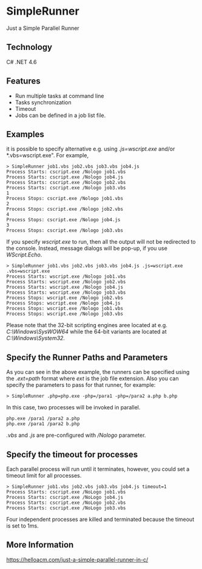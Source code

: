 # SimpleRunner
Just a Simple Parallel Runner

## Technology
C# .NET 4.6

## Features
- Run multiple tasks at command line
- Tasks synchronization
- Timeout 
- Jobs can be defined in a job list file.

## Examples
it is possible to specify alternative e.g. using *.js=wscript.exe* and/or *.vbs=wscript.exe". For example, 

```
> SimpleRunner job1.vbs job2.vbs job3.vbs job4.js
Process Starts: cscript.exe /Nologo job1.vbs
Process Starts: cscript.exe /Nologo job4.js
Process Starts: cscript.exe /Nologo job2.vbs
Process Starts: cscript.exe /Nologo job3.vbs
1
Process Stops: cscript.exe /Nologo job1.vbs
2
Process Stops: cscript.exe /Nologo job2.vbs
4
Process Stops: cscript.exe /Nologo job4.js
3
Process Stops: cscript.exe /Nologo job3.vbs
```

If you specify *wscript.exe* to run, then all the output will not be redirected to the console. Instead, message dialogs will be pop-up, if you use *WScript.Echo*.

```
> SimpleRunner job1.vbs job2.vbs job3.vbs job4.js .js=wscript.exe .vbs=wscript.exe
Process Starts: wscript.exe /Nologo job1.vbs
Process Starts: wscript.exe /Nologo job2.vbs
Process Starts: wscript.exe /Nologo job4.js
Process Starts: wscript.exe /Nologo job3.vbs
Process Stops: wscript.exe /Nologo job2.vbs
Process Stops: wscript.exe /Nologo job4.js
Process Stops: wscript.exe /Nologo job1.vbs
Process Stops: wscript.exe /Nologo job3.vbs
```

Please note that the 32-bit scripting engines aree located at e.g. *C:\Windows\SysWOW64* while the 64-bit variants are located at *C:\Windows\System32*.

## Specify the Runner Paths and Parameters
As you can see in the above example, the runners can be specified using the *.ext=path* format where *ext* is the job file extension. Also you can specify the parameters to pass for that runner, for example:

```
> SimpleRunner .php=php.exe -php=/para1 -php=/para2 a.php b.php
```

In this case, two processes will be invoked in parallel.

```
php.exe /para1 /para2 a.php
php.exe /para1 /para2 b.php
```

*.vbs* and *.js* are pre-configured with */Nologo* parameter. 

## Specify the timeout for processes
Each parallel process will run until it terminates, however, you could set a timeout limit for all processes.

```
> SimpleRunner job1.vbs job2.vbs job3.vbs job4.js timeout=1
Process Starts: cscript.exe /NoLogo job1.vbs
Process Starts: cscript.exe /NoLogo job4.js
Process Starts: cscript.exe /NoLogo job2.vbs
Process Starts: cscript.exe /NoLogo job3.vbs
```

Four independent processes are killed and terminated because the timeout is set to 1ms. 

## More Information
https://helloacm.com/just-a-simple-parallel-runner-in-c/
